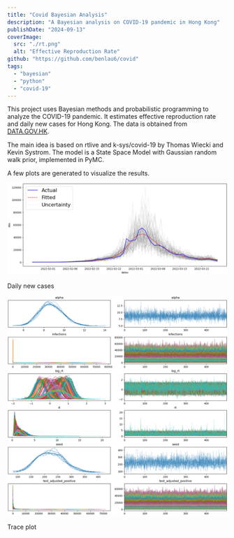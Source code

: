 ```yaml
---
title: "Covid Bayesian Analysis"
description: "A Bayesian analysis on COVID-19 pandemic in Hong Kong"
publishDate: "2024-09-13"
coverImage:
  src: "./rt.png"
  alt: "Effective Reproduction Rate"
github: "https://github.com/benlau6/covid"
tags:
  - "bayesian"
  - "python"
  - "covid-19"
---
```


This project uses Bayesian methods and probabilistic programming to analyze the COVID-19 pandemic. It estimates effective reproduction rate and daily new cases for Hong Kong. The data is obtained from [DATA.GOV.HK](https://data.gov.hk/en-data/dataset/hk-dh-chpsebcddr-novel-infectious-agent).

The main idea is based on rtlive and k-sys/covid-19 by Thomas Wiecki and Kevin Systrom. The model is a State Space Model with Gaussian random walk prior, implemented in PyMC.

A few plots are generated to visualize the results.

![Daily New Cases](./ts_new_cases.png)
<p class="text-center">Daily new cases</p>

![trace plot](./trace.png)
<p class="text-center">Trace plot</p>
